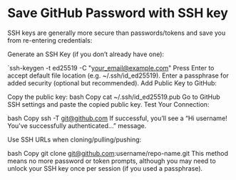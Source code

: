 # Save GitHub Password with SSH key 

SSH keys are generally more secure than passwords/tokens and save you from re-entering credentials:

Generate an SSH Key (if you don’t already have one):

`ssh-keygen -t ed25519 -C "your_email@example.com"
Press Enter to accept default file location (e.g. ~/.ssh/id_ed25519).
Enter a passphrase for added security (optional but recommended).
Add Public Key to GitHub:

Copy the public key:
bash
Copy
cat ~/.ssh/id_ed25519.pub
Go to GitHub SSH settings and paste the copied public key.
Test Your Connection:

bash
Copy
ssh -T git@github.com
If successful, you’ll see a “Hi username! You've successfully authenticated…” message.

Use SSH URLs when cloning/pulling/pushing:

bash
Copy
git clone git@github.com:username/repo-name.git
This method means no more password or token prompts, although you may need to unlock your SSH key once per session (if you used a passphrase).
